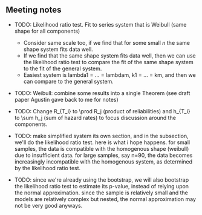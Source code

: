 
## Meeting notes

- TODO: Likelihood ratio test. Fit to series system that is Weibull (same shape for all components)
    * Consider same scale too, if we find that for some small $n$ the same shape system fits data well.
    * If we find that the same shape system fits data well, then we can use the likelihood ratio test to compare the fit of the same shape system to the fit of the general system.
    * Easiest system is lambda1 = ... = lambdam, k1 = ... = km, and then we can compare to the general system.

- TODO: Weibull: combine some results into a single Theorem (see draft paper Agustin gave back to me for notes)

- TODO: Change R_{T_i} to \prod R_j (product of reliabilities) and h_{T_i} to \sum h_j (sum of hazard rates) to focus discussion around the components.

- TODO: make simplified system its own section, and in the subsection, we'll do the likelihood ratio test. here is what i hope happens. for small samples, the data is compatible with the homogenous shape (weibull) due to insufficient data. for large samples, say n=90, the data becomes increasingly incompatible with the homogenous system, as  determined by the likelihood ratio test.

- TODO: since we're already using the bootstrap, we will also bootstrap the likelihood ratio test to estimate its p-value, instead of relying upon the normal approximation. since the sample is relatively small and the models are relatively complex but nested, the normal approximation may not be very good anyways.